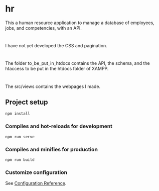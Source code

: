 # hr
This a human resource application to manage a database of employees, jobs, and competencies, with an API. 
#
I have not yet developed the CSS and pagination. 
#
The folder to_be_put_in_htdocs contains the API, the schema, and the htaccess to be put in the htdocs folder of XAMPP. 
#
The src/views contains the webpages I made. 

## Project setup
```
npm install
```

### Compiles and hot-reloads for development
```
npm run serve
```

### Compiles and minifies for production
```
npm run build
```

### Customize configuration
See [Configuration Reference](https://cli.vuejs.org/config/).
